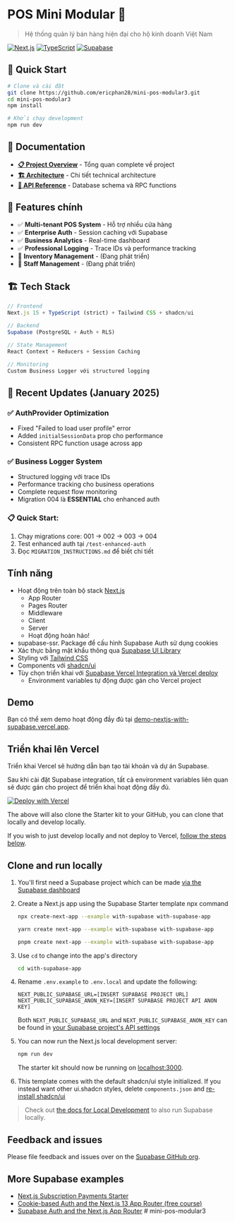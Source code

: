 # POS Mini Modular 🏪

> Hệ thống quản lý bán hàng hiện đại cho hộ kinh doanh Việt Nam

[![Next.js](https://img.shields.io/badge/Next.js-15-black)](https://nextjs.org/)
[![TypeScript](https://img.shields.io/badge/TypeScript-Strict-blue)](https://www.typescriptlang.org/)
[![Supabase](https://img.shields.io/badge/Supabase-Backend-green)](https://supabase.com/)

## 🚀 Quick Start

```bash
# Clone và cài đặt
git clone https://github.com/ericphan28/mini-pos-modular3.git
cd mini-pos-modular3
npm install

# Khởi chạy development
npm run dev
```

## 📖 Documentation

- **[📋 Project Overview](./PROJECT_OVERVIEW.md)** - Tổng quan complete về project
- **[🏗️ Architecture](./docs/DEVELOPMENT_HUB.md)** - Chi tiết technical architecture
- **[🔧 API Reference](./docs/schema/quick-reference.md)** - Database schema và RPC functions

## 🎯 Features chính

- ✅ **Multi-tenant POS System** - Hỗ trợ nhiều cửa hàng
- ✅ **Enterprise Auth** - Session caching với Supabase
- ✅ **Business Analytics** - Real-time dashboard
- ✅ **Professional Logging** - Trace IDs và performance tracking
- 🔄 **Inventory Management** - (Đang phát triển)
- 🔄 **Staff Management** - (Đang phát triển)

## 🏗️ Tech Stack

```typescript
// Frontend
Next.js 15 + TypeScript (strict) + Tailwind CSS + shadcn/ui

// Backend  
Supabase (PostgreSQL + Auth + RLS)

// State Management
React Context + Reducers + Session Caching

// Monitoring
Custom Business Logger với structured logging
```

## 🚀 Recent Updates (January 2025)

### ✅ AuthProvider Optimization
- Fixed "Failed to load user profile" error
- Added `initialSessionData` prop cho performance
- Consistent RPC function usage across app

### ✅ Business Logger System
- Structured logging với trace IDs
- Performance tracking cho business operations
- Complete request flow monitoring
- Migration 004 là **ESSENTIAL** cho enhanced auth

### 📋 **Quick Start:**
1. Chạy migrations core: 001 → 002 → 003 → 004
2. Test enhanced auth tại `/test-enhanced-auth`
3. Đọc `MIGRATION_INSTRUCTIONS.md` để biết chi tiết

## Tính năng

- Hoạt động trên toàn bộ stack [Next.js](https://nextjs.org)
  - App Router
  - Pages Router  
  - Middleware
  - Client
  - Server
  - Hoạt động hoàn hảo!
- supabase-ssr. Package để cấu hình Supabase Auth sử dụng cookies
- Xác thực bằng mật khẩu thông qua [Supabase UI Library](https://supabase.com/ui/docs/nextjs/password-based-auth)
- Styling với [Tailwind CSS](https://tailwindcss.com)
- Components với [shadcn/ui](https://ui.shadcn.com/)
- Tùy chọn triển khai với [Supabase Vercel Integration và Vercel deploy](#deploy-your-own)
  - Environment variables tự động được gán cho Vercel project

## Demo

Bạn có thể xem demo hoạt động đầy đủ tại [demo-nextjs-with-supabase.vercel.app](https://demo-nextjs-with-supabase.vercel.app/).

## Triển khai lên Vercel

Triển khai Vercel sẽ hướng dẫn bạn tạo tài khoản và dự án Supabase.

Sau khi cài đặt Supabase integration, tất cả environment variables liên quan sẽ được gán cho project để triển khai hoạt động đầy đủ.

[![Deploy with Vercel](https://vercel.com/button)](https://vercel.com/new/clone?repository-url=https%3A%2F%2Fgithub.com%2Fvercel%2Fnext.js%2Ftree%2Fcanary%2Fexamples%2Fwith-supabase&project-name=nextjs-with-supabase&repository-name=nextjs-with-supabase&demo-title=nextjs-with-supabase&demo-description=This+starter+configures+Supabase+Auth+to+use+cookies%2C+making+the+user%27s+session+available+throughout+the+entire+Next.js+app+-+Client+Components%2C+Server+Components%2C+Route+Handlers%2C+Server+Actions+and+Middleware.&demo-url=https%3A%2F%2Fdemo-nextjs-with-supabase.vercel.app%2F&external-id=https%3A%2F%2Fgithub.com%2Fvercel%2Fnext.js%2Ftree%2Fcanary%2Fexamples%2Fwith-supabase&demo-image=https%3A%2F%2Fdemo-nextjs-with-supabase.vercel.app%2Fopengraph-image.png)

The above will also clone the Starter kit to your GitHub, you can clone that locally and develop locally.

If you wish to just develop locally and not deploy to Vercel, [follow the steps below](#clone-and-run-locally).

## Clone and run locally

1. You'll first need a Supabase project which can be made [via the Supabase dashboard](https://database.new)

2. Create a Next.js app using the Supabase Starter template npx command

   ```bash
   npx create-next-app --example with-supabase with-supabase-app
   ```

   ```bash
   yarn create next-app --example with-supabase with-supabase-app
   ```

   ```bash
   pnpm create next-app --example with-supabase with-supabase-app
   ```

3. Use `cd` to change into the app's directory

   ```bash
   cd with-supabase-app
   ```

4. Rename `.env.example` to `.env.local` and update the following:

   ```
   NEXT_PUBLIC_SUPABASE_URL=[INSERT SUPABASE PROJECT URL]
   NEXT_PUBLIC_SUPABASE_ANON_KEY=[INSERT SUPABASE PROJECT API ANON KEY]
   ```

   Both `NEXT_PUBLIC_SUPABASE_URL` and `NEXT_PUBLIC_SUPABASE_ANON_KEY` can be found in [your Supabase project's API settings](https://supabase.com/dashboard/project/_?showConnect=true)

5. You can now run the Next.js local development server:

   ```bash
   npm run dev
   ```

   The starter kit should now be running on [localhost:3000](http://localhost:3000/).

6. This template comes with the default shadcn/ui style initialized. If you instead want other ui.shadcn styles, delete `components.json` and [re-install shadcn/ui](https://ui.shadcn.com/docs/installation/next)

> Check out [the docs for Local Development](https://supabase.com/docs/guides/getting-started/local-development) to also run Supabase locally.

## Feedback and issues

Please file feedback and issues over on the [Supabase GitHub org](https://github.com/supabase/supabase/issues/new/choose).

## More Supabase examples

- [Next.js Subscription Payments Starter](https://github.com/vercel/nextjs-subscription-payments)
- [Cookie-based Auth and the Next.js 13 App Router (free course)](https://youtube.com/playlist?list=PL5S4mPUpp4OtMhpnp93EFSo42iQ40XjbF)
- [Supabase Auth and the Next.js App Router](https://github.com/supabase/supabase/tree/master/examples/auth/nextjs)
#   m i n i - p o s - m o d u l a r 3 
 
 